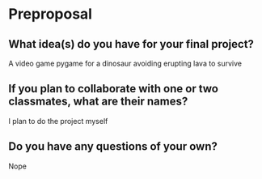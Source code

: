 # Preproposal

## What idea(s) do you have for your final project?

A video game pygame for a dinosaur avoiding erupting lava to survive

## If you plan to collaborate with one or two classmates, what are their names?

I plan to do the project myself

## Do you have any questions of your own?

Nope
